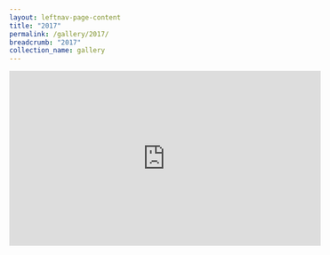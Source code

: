 ```yaml
---
layout: leftnav-page-content
title: "2017"
permalink: /gallery/2017/
breadcrumb: "2017"
collection_name: gallery
---
```


<div class="bp-youtube">
      <iframe width="560" height="315" src="https://www.youtube.com/watch?v=9VT45F1ZXm0" frameborder="0" allow="autoplay; encrypted-media" allowfullscreen></iframe>
</div>

